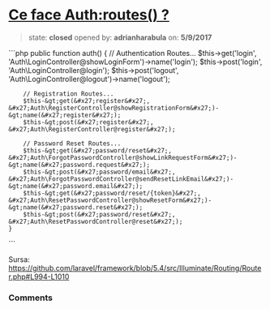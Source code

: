 # [Ce face Auth:routes() ?](https://github.com/adrianharabula/condr/issues/67)

> state: **closed** opened by: **adrianharabula** on: **5/9/2017**

&#x60;&#x60;&#x60;php
    public function auth()
    {
        // Authentication Routes...
        $this-&gt;get(&#x27;login&#x27;, &#x27;Auth\LoginController@showLoginForm&#x27;)-&gt;name(&#x27;login&#x27;);
        $this-&gt;post(&#x27;login&#x27;, &#x27;Auth\LoginController@login&#x27;);
        $this-&gt;post(&#x27;logout&#x27;, &#x27;Auth\LoginController@logout&#x27;)-&gt;name(&#x27;logout&#x27;);

        // Registration Routes...
        $this-&gt;get(&#x27;register&#x27;, &#x27;Auth\RegisterController@showRegistrationForm&#x27;)-&gt;name(&#x27;register&#x27;);
        $this-&gt;post(&#x27;register&#x27;, &#x27;Auth\RegisterController@register&#x27;);

        // Password Reset Routes...
        $this-&gt;get(&#x27;password/reset&#x27;, &#x27;Auth\ForgotPasswordController@showLinkRequestForm&#x27;)-&gt;name(&#x27;password.request&#x27;);
        $this-&gt;post(&#x27;password/email&#x27;, &#x27;Auth\ForgotPasswordController@sendResetLinkEmail&#x27;)-&gt;name(&#x27;password.email&#x27;);
        $this-&gt;get(&#x27;password/reset/{token}&#x27;, &#x27;Auth\ResetPasswordController@showResetForm&#x27;)-&gt;name(&#x27;password.reset&#x27;);
        $this-&gt;post(&#x27;password/reset&#x27;, &#x27;Auth\ResetPasswordController@reset&#x27;);
    }
&#x60;&#x60;&#x60;

Sursa:  https://github.com/laravel/framework/blob/5.4/src/Illuminate/Routing/Router.php#L994-L1010

### Comments

